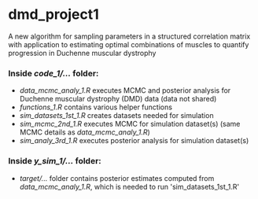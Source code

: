 # dmd_project1
A new algorithm for sampling parameters in a structured correlation matrix with application to estimating optimal combinations of muscles to quantify progression in Duchenne muscular dystrophy

### Inside _code_1/..._ folder:
- _data_mcmc_analy_1.R_ executes MCMC and posterior analysis for Duchenne muscular dystrophy (DMD) data (data not shared)
- _functions_1.R_ contains various helper functions
- _sim_datasets_1st_1.R_ creates datasets needed for simulation
- _sim_mcmc_2nd_1.R_ executes MCMC for simulation dataset(s) (same MCMC details as _data_mcmc_analy_1.R_)
- _sim_analy_3rd_1.R_ executes posterior analysis for simulation dataset(s)

### Inside _y_sim_1/..._ folder:
- _target/..._ folder contains posterior estimates computed from _data_mcmc_analy_1.R_, which is needed to run 'sim_datasets_1st_1.R'
